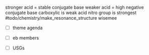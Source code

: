 stronger acid = stable conjugate base
weaker acid = high negative conjugate base
carboxylic is weak acid
nitro group is strongest
#todo/chemistry/make_resonance_structure 
wisemee



- [ ] theme agenda
- [ ] eb members
- [ ] USGs




